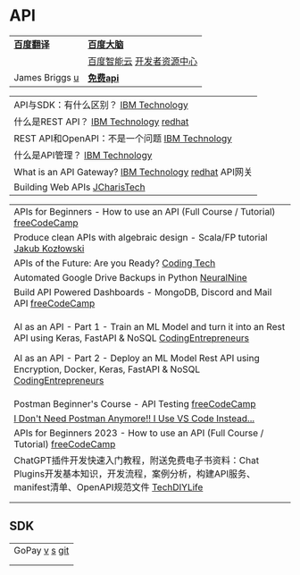# API

|                                                                  |                                                                                                                                                                             |
| ---------------------------------------------------------------- | --------------------------------------------------------------------------------------------------------------------------------------------------------------------------- |
| [**百度翻译**](http://api.fanyi.baidu.com)                           | [**百度大脑**](http://ai.baidu.com)                                                                                                                                             |
|                                                                  | [百度智能云](https://cloud.baidu.com/)   [开发者资源中心](https://cloud.baidu.com/doc/API/index.html)                                                                                   |
| James Briggs [u](https://www.youtube.com/@jamesbriggs/playlists) | [**免费api**](https://www.google.com/search?q=%E5%85%8D%E8%B4%B9api\&oq=%E5%85%8D%E8%B4%B9api\&aqs=chrome..69i57j69i65l2.1774j0j15\&client=ubuntu\&sourceid=chrome\&ie=UTF-8) |

|                                                                                                                                                                        |
| ---------------------------------------------------------------------------------------------------------------------------------------------------------------------- |
| API与SDK：有什么区别？ [IBM Technology](https://www.youtube.com/watch?v=kG-fLp9BTRo)                                                                                           |
| 什么是REST API？ [IBM Technology](https://www.youtube.com/watch?v=lsMQRaeKNDk)  [redhat](https://www.redhat.com/zh/topics/api/what-is-a-rest-api)                          |
| REST API和OpenAPI：不是一个问题 [IBM Technology](https://www.youtube.com/watch?v=pRS9LRBgjYg)                                                                                  |
| 什么是API管理？ [IBM Technology](https://www.youtube.com/watch?v=fh3VaXLzH5Y)                                                                                                |
| What is an API Gateway? [IBM Technology](https://www.youtube.com/watch?v=hWRRdICvMNs) [redhat](https://www.redhat.com/zh/topics/api/what-does-an-api-gateway-do) API网关 |
| Building Web APIs [JCharisTech](https://www.youtube.com/playlist?list=PLJ39kWiJXSizhBOXTMJYrW4RF1EJeyku7)                                                              |

|                                                                                                                                                                                                                                                                                                                                                                                             |
| ------------------------------------------------------------------------------------------------------------------------------------------------------------------------------------------------------------------------------------------------------------------------------------------------------------------------------------------------------------------------------------------- |
| APIs for Beginners - How to use an API (Full Course / Tutorial) [freeCodeCamp](https://www.youtube.com/watch?v=GZvSYJDk-us)                                                                                                                                                                                                                                                                 |
| Produce clean APIs with algebraic design - Scala/FP tutorial [Jakub Kozłowski](https://www.youtube.com/watch?v=zK\_URjMLStA)                                                                                                                                                                                                                                                                |
| APIs of the Future: Are you Ready? [Coding Tech](https://www.youtube.com/watch?v=lEVmaShI0Z0)                                                                                                                                                                                                                                                                                               |
| Automated Google Drive Backups in Python [NeuralNine](https://www.youtube.com/watch?v=fkWM7A-MxR0)                                                                                                                                                                                                                                                                                          |
| Build API Powered Dashboards - MongoDB, Discord and Mail API [freeCodeCamp](https://www.youtube.com/watch?v=ccfpj4eD6YM)                                                                                                                                                                                                                                                                    |
| <p>AI as an API - Part 1 - Train an ML Model and turn it into an Rest API using Keras, FastAPI &#x26; NoSQL <a href="https://www.youtube.com/watch?v=56qQNcHJxyQ">CodingEntrepreneurs</a></p><p>AI as an API - Part 2 - Deploy an ML Model Rest API using Encryption, Docker, Keras, FastAPI &#x26; NoSQL <a href="https://www.youtube.com/watch?v=nTdMjFcK3SM">CodingEntrepreneurs</a></p> |
| Postman Beginner's Course - API Testing [freeCodeCamp](https://www.youtube.com/watch?v=VywxIQ2ZXw4)                                                                                                                                                                                                                                                                                         |
| [I Don't Need Postman Anymore!! I Use VS Code Instead...](https://www.youtube.com/watch?v=AbCTlemwZ1k)                                                                                                                                                                                                                                                                                      |
| APIs for Beginners 2023 - How to use an API (Full Course / Tutorial) [freeCodeCamp](https://www.youtube.com/watch?v=WXsD0ZgxjRw)                                                                                                                                                                                                                                                            |
| ChatGPT插件开发快速入门教程，附送免费电子书资料：Chat Plugins开发基本知识，开发流程，案例分析，构建API服务、manifest清单、OpenAPI规范文件 [TechDIYLife](https://www.youtube.com/watch?v=2K3gigc3VaU)                                                                                                                                                                                                                                          |
|                                                                                                                                                                                                                                                                                                                                                                                             |
|                                                                                                                                                                                                                                                                                                                                                                                             |

## SDK

|                                                                                                                                   |
| --------------------------------------------------------------------------------------------------------------------------------- |
| GoPay [v](https://www.douyin.com/video/7029148768914132254) [s](https://www.gopay.com/en/) [git](https://github.com/go-pay/gopay) |
|                                                                                                                                   |
|                                                                                                                                   |

